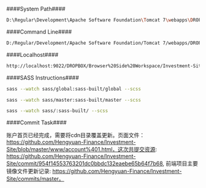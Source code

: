 ####System Path####

```bash
D:\Regular\Development\Apache Software Foundation\Tomcat 7\webapps\DROPBOX\Browser Side Workspace\Investment-Site\sass\global\
```

####Command Line####

```bash
D:/Regular/Development/Apache Software Foundation/Tomcat 7/webapps/DROPBOX/Browser Side Workspace/Investment-Site/
```

####Localhost####

```bash
http://localhost:9022/DROPBOX/Browser%20Side%20Workspace/Investment-Site/
```

####SASS Instructions####

```bash
sass --watch sass/global:sass-built/global --scss
```

```bash
sass --watch sass/master:sass-built/master --scss
```

```bash
sass --watch sass/:sass-built/ --scss
```

####Commit Task####

账户首页已经完成，需要将cdn目录覆盖更新。页面文件：https://github.com/Hengyuan-Finance/Investment-Site/blob/master/www/account%401.html，这次共提交资源: https://github.com/Hengyuan-Finance/Investment-Site/commit/954f14553763201dc0bbdc132eaebe65b64f7b68, 前端项目主要镜像文件更新记录: https://github.com/Hengyuan-Finance/Investment-Site/commits/master。
